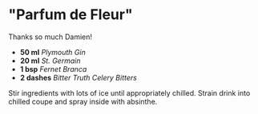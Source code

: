 # "Parfum de Fleur"

Thanks so much Damien!

* **50 ml** *Plymouth Gin*
* **20 ml** *St. Germain*
* **1 bsp** *Fernet Branca*
* **2 dashes** *Bitter Truth Celery Bitters*

Stir ingredients with lots of ice until appropriately chilled. Strain drink into
chilled coupe and spray inside with absinthe.
